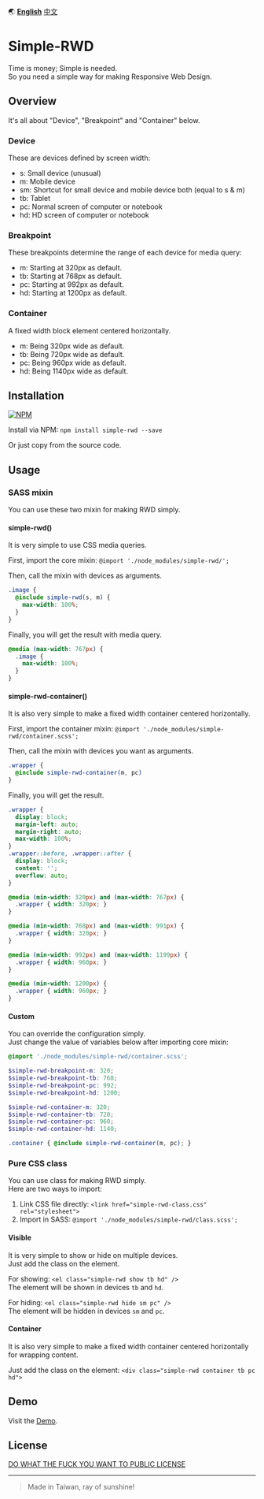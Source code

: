 :earth_asia:  [**English**](README.md)  [中文](README.zh-tw.md)

# Simple-RWD
Time is money; Simple is needed.  
So you need a simple way for making Responsive Web Design.

## Overview
It's all about "Device", "Breakpoint" and "Container" below.

### Device
These are devices defined by screen width:
- s: Small device (unusual)
- m: Mobile device
- sm: Shortcut for small device and mobile device both (equal to s & m)
- tb: Tablet
- pc: Normal screen of computer or notebook
- hd: HD screen of computer or notebook

### Breakpoint
These breakpoints determine the range of each device for media query:
- m: Starting at 320px as default.
- tb: Starting at 768px as default.
- pc: Starting at 992px as default.
- hd: Starting at 1200px as default.

### Container
A fixed width block element centered horizontally.
- m: Being 320px wide as default.
- tb: Being 720px wide as default.
- pc: Being 960px wide as default.
- hd: Being 1140px wide as default.

## Installation
[![NPM](https://nodei.co/npm/simple-rwd.png?mini=true)](https://npmjs.org/package/simple-rwd)

Install via NPM: `npm install simple-rwd --save`

Or just copy from the source code.

## Usage

### SASS mixin
You can use these two mixin for making RWD simply.

#### simple-rwd()
It is very simple to use CSS media queries.

First, import the core mixin: `@import './node_modules/simple-rwd/';`

Then, call the mixin with devices as arguments.

```scss
.image {
  @include simple-rwd(s, m) {
    max-width: 100%;
  }
}
```

Finally, you will get the result with media query.

```css
@media (max-width: 767px) {
  .image {
    max-width: 100%;
  }
}
```

#### simple-rwd-container()
It is also very simple to make a fixed width container centered horizontally.

First, import the container mixin: `@import './node_modules/simple-rwd/container.scss';`

Then, call the mixin with devices you want as arguments.

```scss
.wrapper {
  @include simple-rwd-container(m, pc)
}
```

Finally, you will get the result.

```css
.wrapper {
  display: block;
  margin-left: auto;
  margin-right: auto;
  max-width: 100%;
}
.wrapper::before, .wrapper::after {
  display: block;
  content: '';
  overflow: auto;
}

@media (min-width: 320px) and (max-width: 767px) {
  .wrapper { width: 320px; }
}

@media (min-width: 768px) and (max-width: 991px) {
  .wrapper { width: 320px; }
}

@media (min-width: 992px) and (max-width: 1199px) {
  .wrapper { width: 960px; }
}

@media (min-width: 1200px) {
  .wrapper { width: 960px; }
}
```

#### Custom
You can override the configuration simply.  
Just change the value of variables below after importing core mixin:

```scss
@import './node_modules/simple-rwd/container.scss';

$simple-rwd-breakpoint-m: 320;
$simple-rwd-breakpoint-tb: 768;
$simple-rwd-breakpoint-pc: 992;
$simple-rwd-breakpoint-hd: 1200;

$simple-rwd-container-m: 320;
$simple-rwd-container-tb: 720;
$simple-rwd-container-pc: 960;
$simple-rwd-container-hd: 1140;

.container { @include simple-rwd-container(m, pc); }
```

### Pure CSS class
You can use class for making RWD simply.  
Here are two ways to import:

1. Link CSS file directly: `<link href="simple-rwd-class.css" rel="stylesheet">`
2. Import in SASS: `@import './node_modules/simple-rwd/class.scss';`

#### Visible
It is very simple to show or hide on multiple devices.  
Just add the class on the element.

For showing: `<el class="simple-rwd show tb hd" />`  
The element will be shown in devices `tb` and `hd`.


For hiding: `<el class="simple-rwd hide sm pc" />`  
The element will be hidden in devices `sm` and `pc`.

#### Container
It is also very simple to make a fixed width container centered horizontally for wrapping content.

Just add the class on the element: `<div class="simple-rwd container tb pc hd">`

## Demo
Visit the [Demo](https://chenzitw.github.io/simple-rwd/demo/).

## License
[DO WHAT THE FUCK YOU WANT TO PUBLIC LICENSE](https://github.com/chenzitw/simple-rwd/blob/master/LICENSE)

----

> Made in Taiwan, ray of sunshine!
